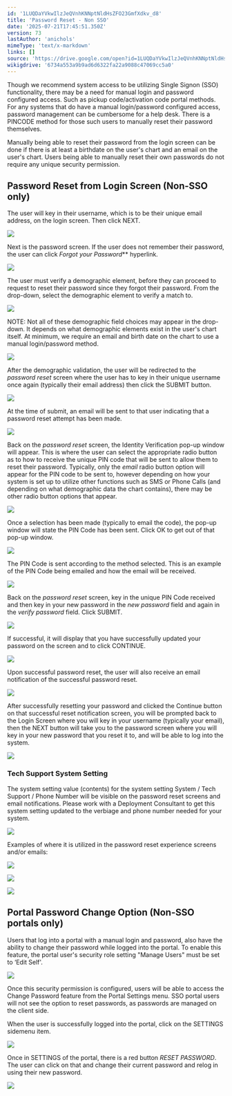 ```yaml
---
id: '1LUQDaYVkwIlzJeQVnhKNNptNldHsZFO23GmfXdkv_d8'
title: 'Password Reset - Non SSO'
date: '2025-07-21T17:45:51.350Z'
version: 73
lastAuthor: 'anichols'
mimeType: 'text/x-markdown'
links: []
source: 'https://drive.google.com/open?id=1LUQDaYVkwIlzJeQVnhKNNptNldHsZFO23GmfXdkv_d8'
wikigdrive: '6734a553a9b9ad6d6322fa22a9088c47069cc5a0'
---
```

Though we recommend system access to be utilizing Single Signon (SSO) functionality, there may be a need for manual login and password configured access. Such as pickup code/activation code portal methods.  For any systems that do have a manual login/password configured access, password management can be cumbersome for a help desk.  There is a PINCODE method for those such users to manually reset their password themselves.

Manually being able to reset their password from the login screen can be done if there is at least a birthdate on the user's chart and an email on the user's chart.  Users being able to manually reset their own passwords do not require any unique security permission.

## Password Reset from Login Screen (Non-SSO only)

The user will key in their username, which is to be their unique email address, on the login screen.  Then click NEXT.

![](../password-reset-non-sso.assets/a0030147371d752c5352c183847addd2.png)

Next is the password screen.  If the user does not remember their password, the user can click *Forgot your* *Password*** hyperlink.

![](../password-reset-non-sso.assets/636d08c93b79dd083cf317bc74003932.png)

The user must verify a demographic element, before they can proceed to request to reset their password since they forgot their password.   From the drop-down, select the demographic element to verify a match to.

![](../password-reset-non-sso.assets/cf0c043dc26c0ff5b05ecd8881276f1d.png)

NOTE: Not all of these demographic field choices may appear in the drop-down.  It depends on what demographic elements exist in the user's chart itself.  At minimum, we require an email and birth date on the chart to use a manual login/password method.

![](../password-reset-non-sso.assets/06ae594174490af2a2bab583c9fadc57.png)

After the demographic validation, the user will be redirected to the *password reset* screen where the user has to key in their unique username once again (typically their email address) then click the SUBMIT button.

![](../password-reset-non-sso.assets/7c6f8740ff4c6f2f17c5e7a73f2b188a.png)

At the time of submit, an email will be sent to that user indicating that a password reset attempt has been made.

![](../password-reset-non-sso.assets/fadb5cffb317ade533c743974526969c.png)

Back on the *password reset* screen, the Identity Verification pop-up window will appear.  This is where the user can select the appropriate radio button as to how to receive the unique PIN code that will be sent to allow them to reset their password.  Typically, only the *email* radio button option will appear for the PIN code to be sent to, however depending on how your system is set up to utilize other functions such as SMS or Phone Calls (and depending on what demographic data the chart contains), there may be other radio button options that appear.

![](../password-reset-non-sso.assets/31d391fc94e1a0546574dc0b27dd30f5.png)

Once a selection has been made (typically to email the code), the pop-up window will state the PIN Code has been sent.  Click OK to get out of that pop-up window.

![](../password-reset-non-sso.assets/1404a3e087bddd11a6fc8c0f0d2fe595.png)

The PIN Code is sent according to the method selected.  This is an example of the PIN Code being emailed and how the email will be received.

![](../password-reset-non-sso.assets/cc180f146583be2c15870e6fa9bef482.png)

Back on the *password reset* screen, key in the unique PIN Code received and then key in your new password in the *new password* field and again in the *verify password* field.  Click SUBMIT.

![](../password-reset-non-sso.assets/776d69285e4d0b501918d722e97749d0.png)

If successful, it will display that you have successfully updated your password on the screen and to click CONTINUE.

![](../password-reset-non-sso.assets/5c357f8e97cb26fb5cac14ab16be46fb.png)

Upon successful password reset, the user will also receive an email notification of the successful password reset.

![](../password-reset-non-sso.assets/1c521abcd10a4d52abd33bdedc23e24b.png)

After successfully resetting your password and clicked the Continue button on that successful reset notification screen, you will be prompted back to the Login Screen where you will key in your username (typically your email), then the NEXT button will take you to the password screen where you will key in your new password that you reset it to, and will be able to log into the system.

![](../password-reset-non-sso.assets/a0030147371d752c5352c183847addd2.png)

### Tech Support System Setting

The system setting value (contents) for the system setting System / Tech Support / Phone Number will be visible on the password reset screens and email notifications.  Please work with a Deployment Consultant to get this system setting updated to the verbiage and phone number needed for your system.

![](../password-reset-non-sso.assets/e00284c386582c0360566817507c8c1b.png)

Examples of where it is utilized in the password reset experience screens and/or emails:

![](../password-reset-non-sso.assets/dd5a202f70f31f1e2577490545183be6.png)

![](../password-reset-non-sso.assets/de07fe4d1501ab20b1e4cb2056db7e31.png)

![](../password-reset-non-sso.assets/f49285b4fed7eac15d44a6787638d226.png)

## Portal Password Change Option (Non-SSO portals only)

Users that log into a portal with a manual login and password, also have the ability to change their password while logged into the portal. To enable this feature, the portal user's security role setting "Manage Users" must be set to ‘Edit Self'.

![](../password-reset-non-sso.assets/3ec990ae063884d89c07d3e583d2fe97.png)

Once this security permission is configured, users will be able to access the Change Password feature from the Portal Settings menu. SSO portal users will not see the option to reset passwords, as passwords are managed on the client side.

When the user is successfully logged into the portal, click on the SETTINGS sidemenu item.

![](../password-reset-non-sso.assets/66d68629efe1032af56c93940121602d.png)

Once in SETTINGS of the portal, there is a red button *RESET PASSWORD*.  The user can click on that and change their current password and relog in using their new password.

![](../password-reset-non-sso.assets/2bef8b0b45427c9a0eb4344afc97d7c6.png)
